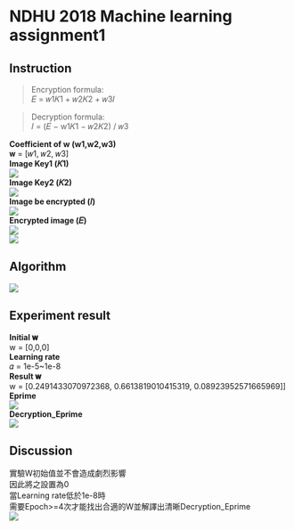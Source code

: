 # NDHU 2018 Machine learning assignment1

## Instruction

>Encryption formula: </br>
𝐸 = 𝑤1𝐾1 + 𝑤2𝐾2 + 𝑤3𝐼 </br>

>Decryption formula: </br>
𝐼 = (𝐸 − w1𝐾1 − 𝑤2𝐾2) / 𝑤3 </br>

**Coefficient of w (w1,w2,w3)** </br>
𝐰 = [𝑤1, 𝑤2, 𝑤3] </br>
**Image Key1 (𝐾1)** </br>
![](Image/K1.JPG) </br>
**Image Key2 (𝐾2)** </br>
![](Image/K2.JPG) </br>
**Image be encrypted (𝐼)** </br>
![](Image/I.JPG) </br>
**Encrypted image (𝐸)** </br>
![](Image/E.JPG) </br>
![](Image/Formula.JPG) </br>

## Algorithm </br>
![](Image/Algorithm.JPG) </br>

## Experiment result </br>
**Initial 𝐰** </br>
w = [0,0,0] </br>
**Learning rate** </br>
𝛼 = 1e-5~1e-8 </br>
**Result 𝐰** </br>
w = [0.2491433070972368, 0.6613819010415319, 0.08923952571665969]] </br>
**Eprime** </br>
![](Image/Eprime.JPG) </br>
**Decryption_Eprime** </br>
![](Image/Decryption_Eprime.JPG) </br>

## Discussion </br>
實驗W初始值並不會造成劇烈影響 </br>
因此將之設置為0 </br>
當Learning rate低於1e-8時 </br>
需要Epoch>=4次才能找出合適的W並解譯出清晰Decryption_Eprime </br>
![](Image/Decryption_Eprime_Noise.JPG) </br>
